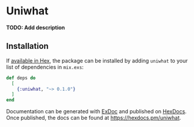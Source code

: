 # Uniwhat

**TODO: Add description**

## Installation

If [available in Hex](https://hex.pm/docs/publish), the package can be installed
by adding `uniwhat` to your list of dependencies in `mix.exs`:

```elixir
def deps do
  [
    {:uniwhat, "~> 0.1.0"}
  ]
end
```

Documentation can be generated with [ExDoc](https://github.com/elixir-lang/ex_doc)
and published on [HexDocs](https://hexdocs.pm). Once published, the docs can
be found at <https://hexdocs.pm/uniwhat>.

